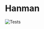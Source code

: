 # Hanman
![Tests](https://github.com/ernst-fanfan/Hanman/actions/workflows/python-package.yml/badge.svg)
